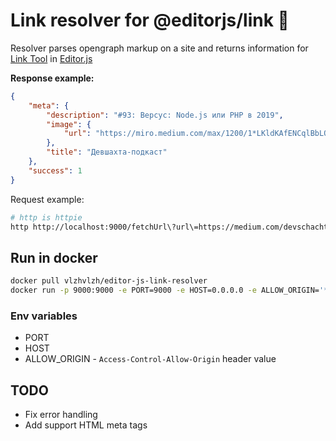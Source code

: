 # Link resolver for @editorjs/link 🐳
Resolver parses opengraph markup on a site and returns information for [Link Tool](https://github.com/editor-js/link) in [Editor.js](https://editorjs.io)


**Response example:**
```json
{
    "meta": {
        "description": "#93: Версус: Node.js или PHP в 2019",
        "image": {
            "url": "https://miro.medium.com/max/1200/1*LKldKAfENCqlBbLOjfte3A.jpeg"
        },
        "title": "Девшахта-подкаст"
    },
    "success": 1
}
```
Request example:

```bash
# http is httpie
http http://localhost:9000/fetchUrl\?url\=https://medium.com/devschacht/devschacht-93-ac5e4b21e696
```
## Run in docker
```bash
docker pull vlzhvlzh/editor-js-link-resolver
docker run -p 9000:9000 -e PORT=9000 -e HOST=0.0.0.0 -e ALLOW_ORIGIN='*' vlzhvlzh/editor-js-link-resolver
```
### Env variables
- PORT
- HOST
- ALLOW_ORIGIN - `Access-Control-Allow-Origin` header value

## TODO
- Fix error handling
- Add support HTML meta tags
